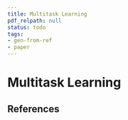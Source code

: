 ```yaml
---
title: Multitask Learning
pdf_relpath: null
status: todo
tags:
- gen-from-ref
- paper
---
```


# Multitask Learning

## References
